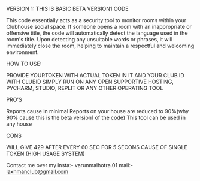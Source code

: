 VERSION 1: 
THIS IS BASIC BETA VERSION1 CODE

This code essentially acts as a security tool to monitor rooms within your Clubhouse social space. If someone opens a room with an inappropriate or offensive title, the code will automatically detect the language used in the room's title. Upon detecting any unsuitable words or phrases, it will immediately close the room, helping to maintain a respectful and welcoming environment.

HOW TO USE:


PROVIDE YOURTOKEN WITH ACTUAL TOKEN IN IT AND YOUR CLUB ID WITH CLUBID 
SIMPLY RUN ON ANY OPEN SUPPORTIVE HOSTING, PYCHARM, STUDIO, REPLIT OR ANY OTHER OPERATING TOOL

PRO'S

Reports cause in minimal
Reports on your house are reduced to 90%(why 90% cause this is the beta version1 of the code)
This tool can be used in any house 

CONS

WILL GIVE 429 AFTER EVERY 60 SEC FOR 5 SECONS CAUSE OF SINGLE TOKEN (HIGH USAGE SYSTEM)

Contact me over my 
insta:-
varunmalhotra.01
mail:-
laxhmanclub@gmail.com
